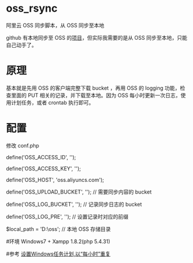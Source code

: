 # oss_rsync
阿里云 OSS 同步脚本，从 OSS 同步至本地

github 有本地同步至 OSS 的[项目](https://github.com/mehwww/oss-sync)，但实际我需要的是从 OSS 同步至本地，只能自己动手了。

# 原理
基本就是先用 OSS 的客户端完整下载 bucket ，再用 OSS 的 logging 功能，检查里面的 PUT 相关的记录，并下载至本地。因为 OSS 每小时更新一次日志，使用计划任务，或者 crontab 执行即可。

# 配置
修改 conf.php

define('OSS_ACCESS_ID', '');

define('OSS_ACCESS_KEY', '');

define('OSS_HOST', 'oss.aliyuncs.com');

define('OSS_UPLOAD_BUCKET', '');        // 需要同步内容的 bucket

define('OSS_LOG_BUCKET', '');           // 记录同步日志的 bucket

define('OSS_LOG_PRE', '');              // 设置记录时对应的前缀

$local_path = 'D:\oss';                 // 本地 OSS 存储目录

#环境
Windows7 + Xampp 1.8.2(php 5.4.31)

#参考
[设置Windows任务计划,以“每小时”重复](http://blog.csdn.net/chentaocba/article/details/7745578)
